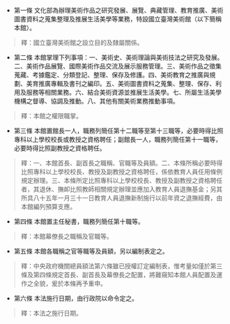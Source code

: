 * 第一條 文化部為辦理美術作品之研究發展、展覽、典藏管理、教育推廣、美術圖書資料之蒐集整理及推展生活美學等業務，特設國立臺灣美術館（以下簡稱本館）。

> 釋：國立臺灣美術館之設立目的及隸屬關係。

* 第二條 本館掌理下列事項：一、美術史、美術理論與美術技法之研究及發展。二、美術作品展覽、國際美術作品交流及展示服務管理。三、美術作品之徵集蒐藏、考據鑑定、分類登記、整理、保存及修護。四、美術教育之推廣與規劃、美育推廣專輯及書刊之編印。五、美術圖書資料之蒐集、整理、保存、利用及服務等相關業務。六、結合美術資源並推展生活美學。七、所屬生活美學機構之督導、協調及推動。八、其他有關美術業務推動事項。

> 釋：本館之權限職掌。

* 第三條 本館置館長一人，職務列簡任第十二職等至第十三職等，必要時得比照專科以上學校校長或教授之資格聘任；副館長一人，職務列簡任第十一職等，必要時得比照副教授之資格聘任。

> 釋：一、本館首長、副首長之職稱、官職等及員額。二、本條所稱必要時得比照專科以上學校校長、教授及副教授之資格聘任，係依教育人員任用條例規定辦理。三、本條所定比照專科以上學校校長、教授及副教授之資格聘任者，其退休、撫卹比照教師相關規定辦理並應加入教育人員退撫基金；另其所具八十五年一月三十一日教育人員退撫新制施行以前年資之退撫經費，由本館編列預算支應。

* 第四條 本館置主任秘書，職務列簡任第十職等。

> 釋：本館幕僚長之職稱及官職等。

* 第五條 本館各職稱之官等職等及員額，另以編制表定之。

> 釋：中央政府機關總員額法第六條雖已授權訂定編制表，惟考量如僅於第三條及第四條規定首長、副首長及幕僚長之配置，將難窺知本館人員配置及運作之全貌，爰於本條再予重申。

* 第六條 本法施行日期，由行政院以命令定之。

> 釋：本法之施行日期。

